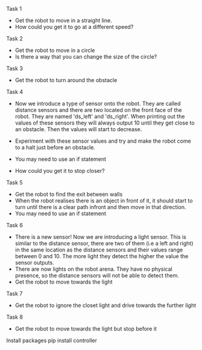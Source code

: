 
Task 1
- Get the robot to move in a straight line.
- How could you get it to go at a different speed?

Task 2
- Get the robot to move in a circle
- Is there a way that you can change the size of the circle?

Task 3
- Get the robot to turn around the obstacle

Task 4
- Now we introduce a type of sensor onto the robot. They are called distance sensors and there are two located on the front face of the robot. They are named 'ds_left' and 'ds_right'. When printing out the values of these sensors they will always output 10 until they get close to an obstacle. Then the values will start to decrease.

- Experiment with these sensor values and try and make the robot come to a halt just before an obstacle.
- You may need to use an if statement

- How could you get it to stop closer?

Task 5
- Get the robot to find the exit between walls
- When the robot realises there is an object in front of it, it should start to turn until there is a clear path infront and then move in that direction.
- You may need to use an if statement

Task 6
- There is a new sensor! Now we are introducing a light sensor. This is similar to the distance sensor, there are two of them (i.e a left and right) in the same location as the distance sensors and their values range between 0 and 10. The more light they detect the higher the value the sensor outputs. 
- There are now lights on the robot arena. They have no physical presence, so the distance sensors will not be able to detect them.
- Get the robot to move towards the light

Task 7
- Get the robot to ignore the closet light and drive towards the further light

Task 8
- Get the robot to move towards the light but stop before it



Install packages
pip install controller


